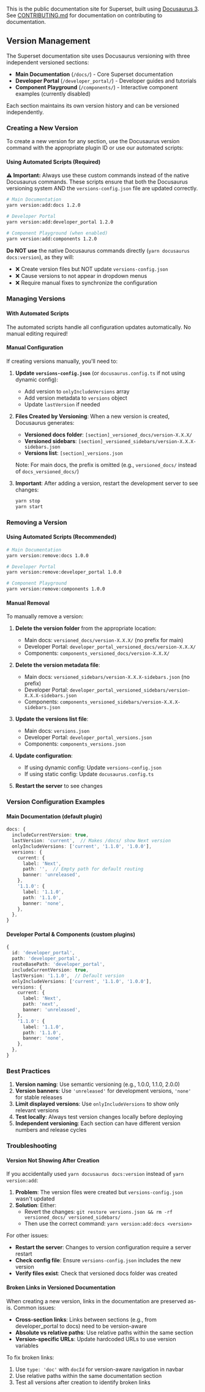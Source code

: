 <!--
Licensed to the Apache Software Foundation (ASF) under one
or more contributor license agreements.  See the NOTICE file
distributed with this work for additional information
regarding copyright ownership.  The ASF licenses this file
to you under the Apache License, Version 2.0 (the
"License"); you may not use this file except in compliance
with the License.  You may obtain a copy of the License at

  http://www.apache.org/licenses/LICENSE-2.0

Unless required by applicable law or agreed to in writing,
software distributed under the License is distributed on an
"AS IS" BASIS, WITHOUT WARRANTIES OR CONDITIONS OF ANY
KIND, either express or implied.  See the License for the
specific language governing permissions and limitations
under the License.
-->

This is the public documentation site for Superset, built using
[Docusaurus 3](https://docusaurus.io/). See
[CONTRIBUTING.md](../CONTRIBUTING.md#documentation) for documentation on
contributing to documentation.

## Version Management

The Superset documentation site uses Docusaurus versioning with three independent versioned sections:

- **Main Documentation** (`/docs/`) - Core Superset documentation
- **Developer Portal** (`/developer_portal/`) - Developer guides and tutorials  
- **Component Playground** (`/components/`) - Interactive component examples (currently disabled)

Each section maintains its own version history and can be versioned independently.

### Creating a New Version

To create a new version for any section, use the Docusaurus version command with the appropriate plugin ID or use our automated scripts:

#### Using Automated Scripts (Required)

**⚠️ Important:** Always use these custom commands instead of the native Docusaurus commands. These scripts ensure that both the Docusaurus versioning system AND the `versions-config.json` file are updated correctly.

```bash
# Main Documentation
yarn version:add:docs 1.2.0

# Developer Portal
yarn version:add:developer_portal 1.2.0

# Component Playground (when enabled)
yarn version:add:components 1.2.0
```

**Do NOT use** the native Docusaurus commands directly (`yarn docusaurus docs:version`), as they will:
- ❌ Create version files but NOT update `versions-config.json`
- ❌ Cause versions to not appear in dropdown menus
- ❌ Require manual fixes to synchronize the configuration

### Managing Versions

#### With Automated Scripts
The automated scripts handle all configuration updates automatically. No manual editing required!

#### Manual Configuration
If creating versions manually, you'll need to:

1. **Update `versions-config.json`** (or `docusaurus.config.ts` if not using dynamic config):
   - Add version to `onlyIncludeVersions` array
   - Add version metadata to `versions` object
   - Update `lastVersion` if needed

2. **Files Created by Versioning**:
   When a new version is created, Docusaurus generates:
   - **Versioned docs folder**: `[section]_versioned_docs/version-X.X.X/`
   - **Versioned sidebars**: `[section]_versioned_sidebars/version-X.X.X-sidebars.json`
   - **Versions list**: `[section]_versions.json`

   Note: For main docs, the prefix is omitted (e.g., `versioned_docs/` instead of `docs_versioned_docs/`)

3. **Important**: After adding a version, restart the development server to see changes:
   ```bash
   yarn stop
   yarn start
   ```

### Removing a Version

#### Using Automated Scripts (Recommended)
```bash
# Main Documentation
yarn version:remove:docs 1.0.0

# Developer Portal
yarn version:remove:developer_portal 1.0.0

# Component Playground
yarn version:remove:components 1.0.0
```

#### Manual Removal
To manually remove a version:

1. **Delete the version folder** from the appropriate location:
   - Main docs: `versioned_docs/version-X.X.X/` (no prefix for main)
   - Developer Portal: `developer_portal_versioned_docs/version-X.X.X/`
   - Components: `components_versioned_docs/version-X.X.X/`

2. **Delete the version metadata file**:
   - Main docs: `versioned_sidebars/version-X.X.X-sidebars.json` (no prefix)
   - Developer Portal: `developer_portal_versioned_sidebars/version-X.X.X-sidebars.json`
   - Components: `components_versioned_sidebars/version-X.X.X-sidebars.json`

3. **Update the versions list file**:
   - Main docs: `versions.json`
   - Developer Portal: `developer_portal_versions.json`
   - Components: `components_versions.json`

4. **Update configuration**:
   - If using dynamic config: Update `versions-config.json`
   - If using static config: Update `docusaurus.config.ts`

5. **Restart the server** to see changes

### Version Configuration Examples

#### Main Documentation (default plugin)
```typescript
docs: {
  includeCurrentVersion: true,
  lastVersion: 'current',  // Makes /docs/ show Next version
  onlyIncludeVersions: ['current', '1.1.0', '1.0.0'],
  versions: {
    current: {
      label: 'Next',
      path: '',  // Empty path for default routing
      banner: 'unreleased',
    },
    '1.1.0': {
      label: '1.1.0',
      path: '1.1.0',
      banner: 'none',
    },
  },
}
```

#### Developer Portal & Components (custom plugins)
```typescript
{
  id: 'developer_portal',
  path: 'developer_portal',
  routeBasePath: 'developer_portal',
  includeCurrentVersion: true,
  lastVersion: '1.1.0',  // Default version
  onlyIncludeVersions: ['current', '1.1.0', '1.0.0'],
  versions: {
    current: {
      label: 'Next',
      path: 'next',
      banner: 'unreleased',
    },
    '1.1.0': {
      label: '1.1.0',
      path: '1.1.0',
      banner: 'none',
    },
  },
}
```

### Best Practices

1. **Version naming**: Use semantic versioning (e.g., 1.0.0, 1.1.0, 2.0.0)
2. **Version banners**: Use `'unreleased'` for development versions, `'none'` for stable releases
3. **Limit displayed versions**: Use `onlyIncludeVersions` to show only relevant versions
4. **Test locally**: Always test version changes locally before deploying
5. **Independent versioning**: Each section can have different version numbers and release cycles

### Troubleshooting

#### Version Not Showing After Creation

If you accidentally used `yarn docusaurus docs:version` instead of `yarn version:add`:
1. **Problem**: The version files were created but `versions-config.json` wasn't updated
2. **Solution**: Either:
   - Revert the changes: `git restore versions.json && rm -rf versioned_docs/ versioned_sidebars/`
   - Then use the correct command: `yarn version:add:docs <version>`

For other issues:
- **Restart the server**: Changes to version configuration require a server restart
- **Check config file**: Ensure `versions-config.json` includes the new version
- **Verify files exist**: Check that versioned docs folder was created

#### Broken Links in Versioned Documentation
When creating a new version, links in the documentation are preserved as-is. Common issues:
- **Cross-section links**: Links between sections (e.g., from developer_portal to docs) need to be version-aware
- **Absolute vs relative paths**: Use relative paths within the same section
- **Version-specific URLs**: Update hardcoded URLs to use version variables

To fix broken links:
1. Use `type: 'doc'` with `docId` for version-aware navigation in navbar
2. Use relative paths within the same documentation section
3. Test all versions after creation to identify broken links
